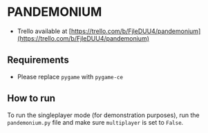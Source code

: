 # PANDEMONIUM

* Trello available at [https://trello.com/b/FjleDUU4/pandemonium](https://trello.com/b/FjleDUU4/pandemonium)

## Requirements
* Please replace `pygame` with `pygame-ce`

## How to run
To run the singleplayer mode (for demonstration purposes), run the `pandemonium.py` file and make sure `multiplayer` is set to `False`.
